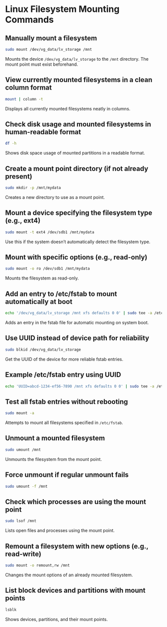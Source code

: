 # Linux Filesystem Mounting Commands

## Manually mount a filesystem
```bash
sudo mount /dev/vg_data/lv_storage /mnt
```
Mounts the device `/dev/vg_data/lv_storage` to the `/mnt` directory. The mount point must exist beforehand.

## View currently mounted filesystems in a clean column format
```bash
mount | column -t
```
Displays all currently mounted filesystems neatly in columns.

## Check disk usage and mounted filesystems in human-readable format
```bash
df -h
```
Shows disk space usage of mounted partitions in a readable format.

## Create a mount point directory (if not already present)
```bash
sudo mkdir -p /mnt/mydata
```
Creates a new directory to use as a mount point.

## Mount a device specifying the filesystem type (e.g., ext4)
```bash
sudo mount -t ext4 /dev/sdb1 /mnt/mydata
```
Use this if the system doesn’t automatically detect the filesystem type.

## Mount with specific options (e.g., read-only)
```bash
sudo mount -o ro /dev/sdb1 /mnt/mydata
```
Mounts the filesystem as read-only.

## Add an entry to /etc/fstab to mount automatically at boot
```bash
echo '/dev/vg_data/lv_storage /mnt xfs defaults 0 0' | sudo tee -a /etc/fstab
```
Adds an entry in the fstab file for automatic mounting on system boot.

## Use UUID instead of device path for reliability
```bash
sudo blkid /dev/vg_data/lv_storage
```
Get the UUID of the device for more reliable fstab entries.

## Example /etc/fstab entry using UUID
```bash
echo 'UUID=abcd-1234-ef56-7890 /mnt xfs defaults 0 0' | sudo tee -a /etc/fstab
```

## Test all fstab entries without rebooting
```bash
sudo mount -a
```
Attempts to mount all filesystems specified in `/etc/fstab`.

## Unmount a mounted filesystem
```bash
sudo umount /mnt
```
Unmounts the filesystem from the mount point.

## Force unmount if regular unmount fails
```bash
sudo umount -f /mnt
```

## Check which processes are using the mount point
```bash
sudo lsof /mnt
```
Lists open files and processes using the mount point.

## Remount a filesystem with new options (e.g., read-write)
```bash
sudo mount -o remount,rw /mnt
```
Changes the mount options of an already mounted filesystem.

## List block devices and partitions with mount points
```bash
lsblk
```
Shows devices, partitions, and their mount points.
